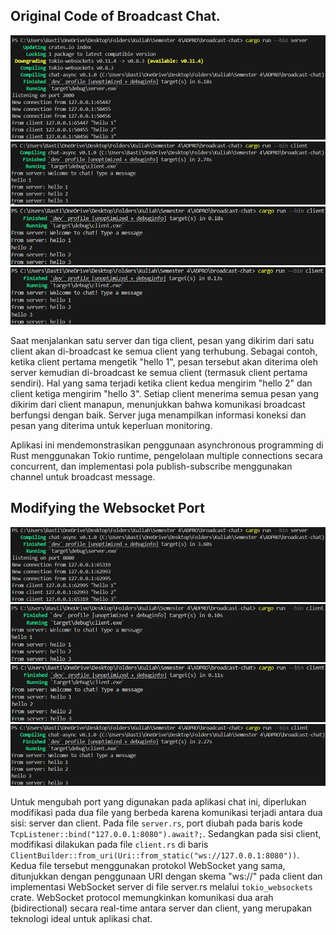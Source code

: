 ## Original Code of Broadcast Chat.

![alt text](./images/first.png)
![alt text](./images/second.png)
![alt text](./images/third.png)
![alt text](./images/fourth.png)

Saat menjalankan satu server dan tiga client, pesan yang dikirim dari satu client akan di-broadcast ke semua client yang terhubung. Sebagai contoh, ketika client pertama mengetik "hello 1", pesan tersebut akan diterima oleh server kemudian di-broadcast ke semua client (termasuk client pertama sendiri). Hal yang sama terjadi ketika client kedua mengirim "hello 2" dan client ketiga mengirim "hello 3". Setiap client menerima semua pesan yang dikirim dari client manapun, menunjukkan bahwa komunikasi broadcast berfungsi dengan baik. Server juga menampilkan informasi koneksi dan pesan yang diterima untuk keperluan monitoring.

Aplikasi ini mendemonstrasikan penggunaan asynchronous programming di Rust menggunakan Tokio runtime, pengelolaan multiple connections secara concurrent, dan implementasi pola publish-subscribe menggunakan channel untuk broadcast message.

## Modifying the Websocket Port 

![alt text](./images/fifth.png)
![alt text](./images/sixth.png)
![alt text](./images/seventh.png)
![alt text](./images/eighth.png)

Untuk mengubah port yang digunakan pada aplikasi chat ini, diperlukan modifikasi pada dua file yang berbeda karena komunikasi terjadi antara dua sisi: server dan client. Pada file `server.rs`, port diubah pada baris kode `TcpListener::bind("127.0.0.1:8080").await?;`. Sedangkan pada sisi client, modifikasi dilakukan pada file `client.rs` di baris `ClientBuilder::from_uri(Uri::from_static("ws://127.0.0.1:8080"))`. Kedua file tersebut menggunakan protokol WebSocket yang sama, ditunjukkan dengan penggunaan URI dengan skema "ws://" pada client dan implementasi WebSocket server di file server.rs melalui `tokio_websockets` crate. WebSocket protocol memungkinkan komunikasi dua arah (bidirectional) secara real-time antara server dan client, yang merupakan teknologi ideal untuk aplikasi chat.